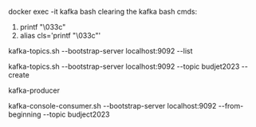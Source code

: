 docker exec -it kafka bash
clearing the kafka bash cmds:
  1) printf "\033c"
  2) alias cls='printf "\033c"'

kafka-topics.sh --bootstrap-server localhost:9092 --list

kafka-topics.sh --bootstrap-server localhost:9092 --topic budjet2023 --create

kafka-producer

kafka-console-consumer.sh --bootstrap-server localhost:9092 --from-beginning --topic budject2023

